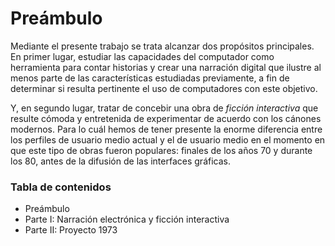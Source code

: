 # Preámbulo

Mediante el presente trabajo se trata alcanzar dos propósitos principales. En primer lugar, estudiar las capacidades del computador como herramienta para contar historias y crear una narración digital que ilustre al menos parte de las características estudiadas previamente, a fin de determinar si resulta pertinente el uso de computadores con este objetivo.

Y, en segundo lugar, tratar de concebir una obra de *ficción interactiva* que resulte cómoda y entretenida de experimentar de acuerdo con los cánones modernos. Para lo cuál hemos de tener presente la enorme diferencia entre los perfiles de usuario medio actual y el de usuario medio en el momento en que este tipo de obras fueron populares: finales de los años 70 y durante los 80, antes de la difusión de las interfaces gráficas. 

### Tabla de contenidos

- Preámbulo
- Parte I: Narración electrónica y ficción interactiva
- Parte II: Proyecto 1973
